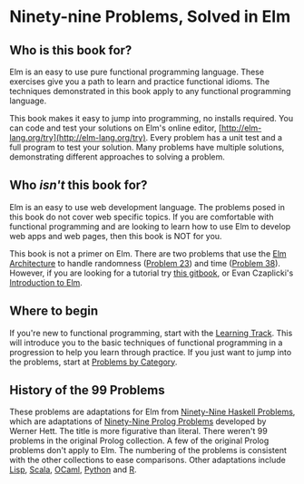 # Ninety-nine Problems, Solved in Elm

## Who is this book for?

Elm is an easy to use pure functional programming language. These exercises give you a path to learn and practice functional idioms. The techniques demonstrated in this book apply to any functional programming language. 

This book makes it easy to jump into programming, no installs required. You can code and test your solutions on Elm's online editor, [http://elm-lang.org/try](http://elm-lang.org/try). Every problem has a unit test and a full program to test your solution. Many problems have multiple solutions, demonstrating different approaches to solving a problem. 

## Who *isn't* this book for?
Elm is an easy to use web development language. The problems posed in this book do not cover web specific topics. If you are comfortable with functional programming and are looking to learn how to use Elm to develop web apps and web pages, then this book is NOT for you.

This book is not a primer on Elm. There are two problems that use the [Elm Architecture](https://guide.elm-lang.org/architecture/) to handle randomness ([Problem 23](p/p23.md)) and time ([Problem 38](p/p38.md)).  However, if you are looking for a tutorial try [this gitbook](https://www.gitbook.com/book/sporto/elm-tutorial/), or Evan Czaplicki's [Introduction to Elm](https://guide.elm-lang.org/).

## Where to begin
If you're new to functional programming, start with the [Learning Track](learning_track.md). This will introduce you to the basic techniques of functional programming in a progression to help you learn through practice. If you just want to jump into the problems, start at [Problems by Category](the_problems.md). 

## History of the 99 Problems 

These problems are adaptations for Elm from [Ninety-Nine Haskell Problems](https://wiki.haskell.org/H-99:_Ninety-Nine_Haskell_Problems), which are adaptations of [Ninety-Nine Prolog Problems](https://sites.google.com/site/prologsite/prolog-problems) developed by Werner Hett. The title is more figurative than literal. There weren't 99 problems in the original Prolog collection. A few of the original Prolog problems don't apply to Elm. The numbering of the problems is consistent with the other collections to ease comparisons. Other adaptations include [Lisp](http://www.informatimago.com/develop/lisp/l99/), [Scala](http://aperiodic.net/phil/scala/s-99/), [OCaml](https://ocaml.org/learn/tutorials/99problems.html), [Python](https://wiki.python.org/moin/ProblemSets/99%20Prolog%20Problems%20Solutions) and [R](https://github.com/saysmymind/99-Problems-R). 


